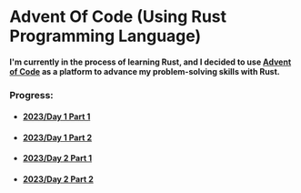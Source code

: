 # Advent Of Code (Using Rust Programming Language)

#### I'm currently in the process of learning Rust, and I decided to use [Advent of Code](https://adventofcode.com/) as a platform to advance my problem-solving skills with Rust.

### Progress:

* #### [2023/Day 1 Part 1](2023/aoc-d1-p1)
* #### [2023/Day 1 Part 2](2023/aoc-d1-p2)
* #### [2023/Day 2 Part 1](2023/aoc-d2-p1)
* #### [2023/Day 2 Part 2](2023/aoc-d2-p2)